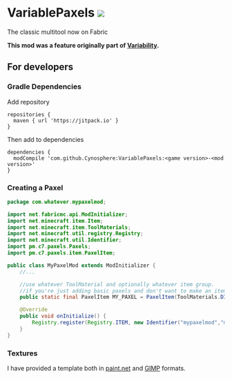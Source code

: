 # VariablePaxels [![](https://jitpack.io/v/Cynosphere/VariablePaxels.svg)](https://jitpack.io/#Cynosphere/VariablePaxels)
The classic multitool now on Fabric

**This mod was a feature originally part of [Variability](https://gitlab.com/Cynosphere/variability-fabric).**

## For developers

### Gradle Dependencies

Add repository

```
repositories {
  maven { url 'https://jitpack.io' }
}
```

Then add to dependencies

```
dependencies {
  modCompile 'com.github.Cynosphere:VariablePaxels:<game version>-<mod version>'
}
```

### Creating a Paxel
```java
package com.whatever.mypaxelmod;

import net.fabricmc.api.ModInitializer;
import net.minecraft.item.Item;
import net.minecraft.item.ToolMaterials;
import net.minecraft.util.registry.Registry;
import net.minecraft.util.Identifier;
import pm.c7.paxels.Paxels;
import pm.c7.paxels.item.PaxelItem;

public class MyPaxelMod extends ModInitializer {
    //...

    //use whatever ToolMaterial and optionally whatever item group.
    //if you're just adding basic paxels and don't want to make an item group feel free to just throw it into the mod's
    public static final PaxelItem MY_PAXEL = PaxelItem(ToolMaterials.DIAMOND, new Item.Settings().stackSize(1).itemGroup(Paxels.ITEM_GROUP));

    @Override
    public void onInitialize() {
        Registry.register(Registry.ITEM, new Identifier("mypaxelmod","my_paxel"), MY_PAXEL);
    }
}
```
### Textures
I have provided a template both in [paint.net](/paxel_template.pdn) and [GIMP](/paxel_template.xcf) formats.
